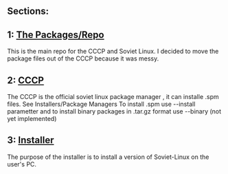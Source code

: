 ## Sections:

## 1:  [The Packages/Repo](https://docs.sovietlinux.ml/repo)
This is the main repo for the CCCP and Soviet Linux. I decided to move the package files out of the CCCP because it was messy.
## 2: [CCCP](https://docs.sovietlinux.ml/cccp)
The CCCP is the official soviet linux package manager , it can installe .spm files. See Installers/Package Managers To install .spm use --install parametter and to install binary packages in .tar.gz format use --binary (not yet implemented)
## 3: [Installer](https://docs.sovietlinux.ml/installer)
The purpose of the installer is to install a version of Soviet-Linux on the user's PC.
